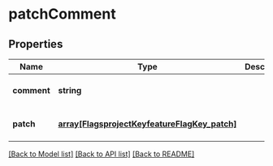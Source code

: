 # patchComment

## Properties
Name | Type | Description | Notes
------------ | ------------- | ------------- | -------------
**comment** | **string** |  | [optional] [default to null]
**patch** | [**array[FlagsprojectKeyfeatureFlagKey_patch]**](FlagsprojectKeyfeatureFlagKey_patch.md) |  | [optional] [default to null]

[[Back to Model list]](../README.md#documentation-for-models) [[Back to API list]](../README.md#documentation-for-api-endpoints) [[Back to README]](../README.md)


